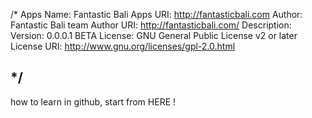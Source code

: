 /*
Apps Name: Fantastic Bali
Apps URI: http://fantasticbali.com
Author: Fantastic Bali team
Author URI: http://fantasticbali.com/
Description:
Version: 0.0.0.1 BETA
License: GNU General Public License v2 or later
License URI: http://www.gnu.org/licenses/gpl-2.0.html

*/
-------------------------------------------------------------------------------------

how to learn in github, start from HERE !
